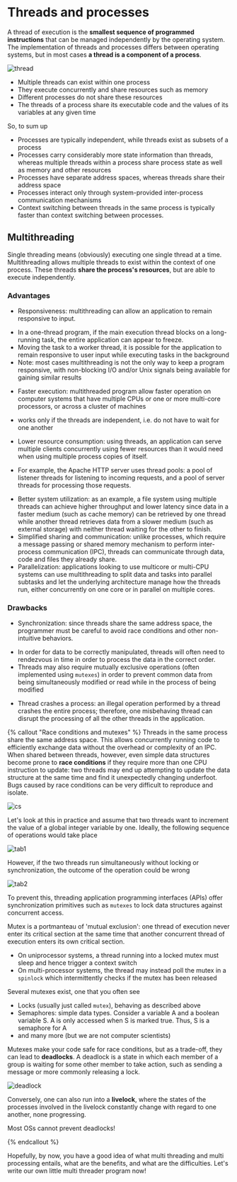 # Threads and processes

A thread of execution is the **smallest sequence of programmed instructions** that can be managed independently by the operating system. The implementation of threads and processes differs between operating systems, but in most cases **a thread is a component of a process**. 

![thread](thread.png)



- Multiple threads can exist within one process
- They execute concurrently and share resources such as memory 
- Different processes do not share these resources
- The threads of a process share its executable code and the values of its variables at any given time

 So, to sum up

- Processes are typically independent, while threads exist as subsets of a process
- Processes carry considerably more state information than threads, whereas multiple threads within a process share process state as well as memory and other resources
- Processes have separate address spaces, whereas threads share their address space
- Processes interact only through system-provided inter-process communication mechanisms
- Context switching between threads in the same process is typically faster than context switching between processes.

## Multithreading

Single threading means (obviously) executing one single thread at a time. Multithreading allows multiple threads to exist within the context of one process. These threads **share the process's resources**, but are able to execute independently. 

### Advantages

* Responsiveness: multithreading can allow an application to remain responsive to input. 
 - In a one-thread program, if the main execution thread blocks on a long-running task, the entire application can appear to freeze. 
 - Moving the task to a worker thread,  it is possible for the application to remain responsive to user input while executing tasks in the background
 - Note: most cases multithreading is not the only way to keep a program responsive, with non-blocking I/O and/or Unix signals being available for gaining similar results
* Faster execution: multithreaded program allow faster operation on computer systems that have multiple CPUs or one or more multi-core processors, or across a cluster of machines
 - works only if the threads are independent, i.e. do not have to wait for one another
* Lower resource consumption: using threads, an application can serve multiple clients concurrently using fewer resources than it would need when using multiple process copies of itself. 
 - For example, the Apache HTTP server uses thread pools: a pool of listener threads for listening to incoming requests, and a pool of server threads for processing those requests.
* Better system utilization: as an example, a file system using multiple threads can achieve higher throughput and lower latency since data in a faster medium (such as cache memory) can be retrieved by one thread while another thread retrieves data from a slower medium (such as external storage) with neither thread waiting for the other to finish.
* Simplified sharing and communication: unlike processes, which require a message passing or shared memory mechanism to perform inter-process communication (IPC), threads can communicate through data, code and files they already share.
* Parallelization: applications looking to use multicore or multi-CPU systems can use multithreading to split data and tasks into parallel subtasks and let the underlying architecture manage how the threads run, either concurrently on one core or in parallel on multiple cores. 

### Drawbacks

* Synchronization: since threads share the same address space, the programmer must be careful to avoid race conditions and other non-intuitive behaviors. 
 - In order for data to be correctly manipulated, threads will often need to rendezvous in time in order to process the data in the correct order. 
- Threads may also require mutually exclusive operations (often implemented using `mutexes`) in order to prevent common data from being simultaneously modified or read while in the process of being modified
* Thread crashes a process: an illegal operation performed by a thread crashes the entire process; therefore, one misbehaving thread can disrupt the processing of all the other threads in the application.

{% callout "Race conditions and mutexes" %}
Threads in the same process share the same address space. This allows concurrently running code to efficiently  exchange data without the overhead or complexity of an IPC. When shared between threads, however, even simple data structures become prone to **race conditions** if they require more than one CPU instruction to update: two threads may end up attempting to update the data structure at the same time and find it unexpectedly changing underfoot. Bugs caused by race conditions can be very difficult to reproduce and isolate.

![cs](cs.jpg)

Let's look at this in practice and assume that two threads want to increment the value of a global integer variable by one. Ideally, the following sequence of operations would take place

![tab1](tab1.png)

However, if the two threads run simultaneously without locking or synchronization, the outcome of the operation could be wrong

![tab2](tab2.png)

To prevent this, threading application programming interfaces (APIs) offer synchronization primitives such as
 `mutexes` to lock data structures against concurrent access. 

Mutex is a portmanteau of 'mutual exclusion': one thread of execution never enter its critical section at the same time that another concurrent thread of execution enters its own critical section.
- On uniprocessor systems, a thread running into a locked mutex must sleep and hence trigger a context switch
-  On multi-processor systems, the thread may instead poll the mutex in a `spinlock` which intermittently checks if the mutex has been released

Several mutexes exist, one that you often see
- Locks (usually just called `mutex`), behaving as described above
- Semaphores: simple data types. Consider a variable A and a boolean variable S. A is only accessed when S is marked true. Thus, S is a semaphore for A
- and many more (but we are not computer scientists)

Mutexes make your code safe for race conditions, but as a trade-off, they can lead to **deadlocks**. A deadlock is a state in which each member of a group is waiting for some other member to take action, such as sending a message or more commonly releasing a lock. 

![deadlock](https://upload.wikimedia.org/wikipedia/commons/2/23/Deadlock_at_a_four-way-stop.gif)

Conversely, one can also run into a **livelock**, where  the states of the processes involved in the livelock constantly change with regard to one another, none progressing. 

Most OSs cannot prevent deadlocks!

{% endcallout %}

Hopefully, by now, you have a good idea of what multi threading and multi processing entails, what are the benefits, and what are the difficulties. Let's write our own little multi threader program now!
